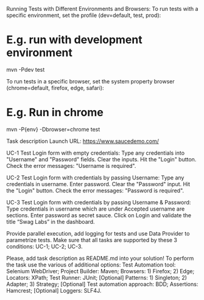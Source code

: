    Running Tests with Different Environments and Browsers:
   To run tests with a specific environment, set the profile (dev=default, test, prod):
   
   # E.g. run with development environment
   mvn -Pdev test

   To run tests in a specific browser, set the system property browser 
   (chrome=default, firefox, edge, safari):

   # E.g. Run in chrome
   mvn -P{env} -Dbrowser=chrome test

Task description
Launch URL: https://www.saucedemo.com/

UC-1 Test Login form with empty credentials:
Type any credentials into "Username" and "Password" fields.
Clear the inputs.
Hit the "Login" button.
Check the error messages: "Username is required".

UC-2 Test Login form with credentials by passing Username:
Type any credentials in username.
Enter password.
Clear the "Password" input.
Hit the "Login" button.
Check the error messages: "Password is required".

UC-3 Test Login form with credentials by passing Username & Password:
Type credentials in username which are under Accepted username are sections.
Enter password as secret sauce.
Click on Login and validate the title “Swag Labs” in the dashboard.

Provide parallel execution, add logging for tests and use Data Provider to 
parametrize tests. Make sure that all tasks are supported by these 3 
conditions: UC-1; UC-2; UC-3.

Please, add task description as README.md into your solution!
To perform the task use the various of additional options:
Test Automation tool: Selenium WebDriver;
Project Builder: Maven;
Browsers: 1) Firefox; 2) Edge;
Locators: XPath;
Test Runner: JUnit;
[Optional] Patterns: 1) Singleton; 2) Adapter; 3) Strategy;
[Optional] Test automation approach: BDD;
Assertions: Hamcrest;
[Optional] Loggers: SLF4J.
